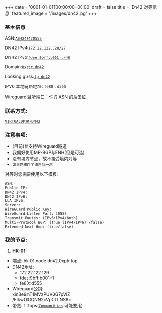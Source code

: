 +++
date = '0001-01-01T00:00:00+00:00'
draft = false
title = 'Dn42 对等信息'
featured_image = '/images/dn42.jpg'
+++

### 基本信息

ASN:[`AS4242420555`](https://explorer.burble.com/#/aut-num/AS4242420555)

DN42 IPv4:[`172.22.122.128/27`](https://explorer.burble.com/#/route/172.22.122.128_27)

DN42 IPv6:[`fdee:9bff:b001::/48`](https://explorer.burble.com/#/route6/fdee:9bff:b001::_48)

Domain:[`0xptr.dn42`](https://explorer.burble.com/#/domain/0xptr.dn42)

Looking glass:[`lg-dn42`](https://lg-dn42.0xptr.top)

IPV6 本地链路地址: `fe80::d555`

Wireguard 监听端口：你的 ASN 的后五位

### 联系方式:

[`VIRTUAL0PTR-DN42`](https://explorer.burble.com/#/person/VIRTUAL0PTR-DN42)

### 注意事项:

+  (目前)仅支持Wireguard隧道
+  我偏好使用MP-BGP与ENH(但是可选)
+  没有境内节点，故不接受境内对等
+  `如果网络炸了请告我一声`

对等时您需要使用以下模板:

```
ASN:
Public IP:
DN42 IPv4:
DN42 IPv6:
LLA IPv6:
Server:
WireGuard Public Key:
WireGuard Listen Port: 20555
Transmit Routes: (IPv6/IPv4/both)
Multi-Protocol BGP: (true (IPv4/IPv6) /false)
Extended Next Hop: (true/false)
```

### 我的节点:
1. **HK-01**
  + 端点: hk-01.node.dn42.0xptr.top
  + DN42地址:
    + 172.22.122.129
    + fdee:9bff:b001::1
    + fe80::d555
  + Wireguard公钥:<br>xin3e9mT1MVzPUVGG7pVIZ<br>/FIkwOIGQNN2cVpCTLNS8=
  + 带宽:  1 Gbps([`Communities`](https://dn42.dev/howto/BGP-communities) 可能要用)


